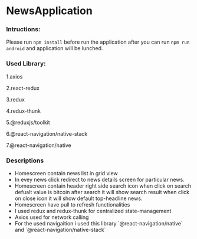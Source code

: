 # NewsApplication

<h3>Intructions:</h3>

Please run  `npm install` before run the application after you can run `npm run android` and application will be lunched.

<h3>Used Library:</h3>

1.axios

2.react-redux

3.redux

4.redux-thunk

5.@reduxjs/toolkit

6.@react-navigation/native-stack

7.@react-navigation/native


<h3>Descriptions</h3>
  <ul>
  <li> Homescreen contain news list in grid view </li> 
  <li>In evey news click redirect to news details screen for particular news.</li>
  <li> Homescreen contain header right side search icon when click on search defualt value is bitcoin after search it will show search result when click on close icon it will show default top-headline news.</li>
 <li>Homescreen have pull to refresh functionalities</li>
 <li>I used redux and redux-thunk for centralized state-management</li>
  <li>Axios used for network calling </li> 
  <li>For the used navigaition i used this library `@react-navigation/native` and `@react-navigation/native-stack`</li>
</ul>
  

